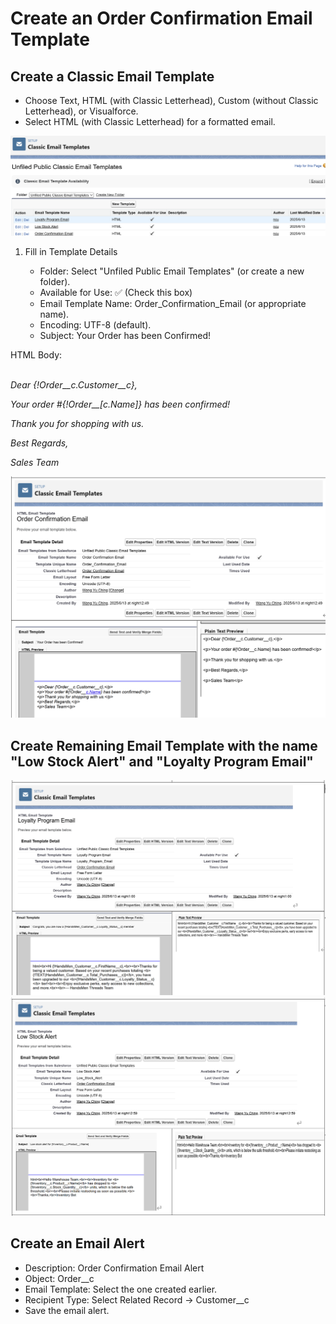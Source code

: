 # Create an Order Confirmation Email Template
## Create a Classic Email Template


*   Choose Text, HTML (with Classic Letterhead), Custom (without Classic Letterhead), or Visualforce.
*   Select HTML (with Classic Letterhead) for a formatted email.
  
![Salesforce Credentials Setup](docs/img/13_EmailTemplate_ALL.png)

1.  Fill in Template Details

    *   Folder: Select "Unfiled Public Email Templates" (or create a new folder).
    *   Available for Use: ✅ (Check this box)
    *   Email Template Name: Order_Confirmation_Email (or appropriate name).
    *   Encoding: UTF-8 (default).
    *   Subject: Your Order has been Confirmed!


HTML Body:\
\
*<p>Dear {!Order__c.Customer__c},</p>*

*<p>Your order #{!Order__[c.Name]} has been confirmed!</p>*

*<p>Thank you for shopping with us.</p>*

*<p>Best Regards,</p>*

*<p>Sales Team</p>*

![Salesforce Credentials Setup](docs/img/13_EmailTemplate_1.png)

## Create Remaining Email Template with the name "**Low Stock Alert**" and "**Loyalty Program Email**"

![Salesforce Credentials Setup](docs/img/13_EmailTemplate_2.png)
![Salesforce Credentials Setup](docs/img/13_EmailTemplate_3.png)

## Create an Email Alert

*   Description: Order Confirmation Email Alert
*   Object: Order__c
*   Email Template: Select the one created earlier.
*   Recipient Type: Select Related Record → Customer__c
*   Save the email alert.
